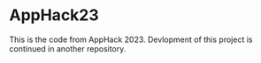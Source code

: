 # AppHack23

This is the code from AppHack 2023. Devlopment of this project is continued in another repository.

